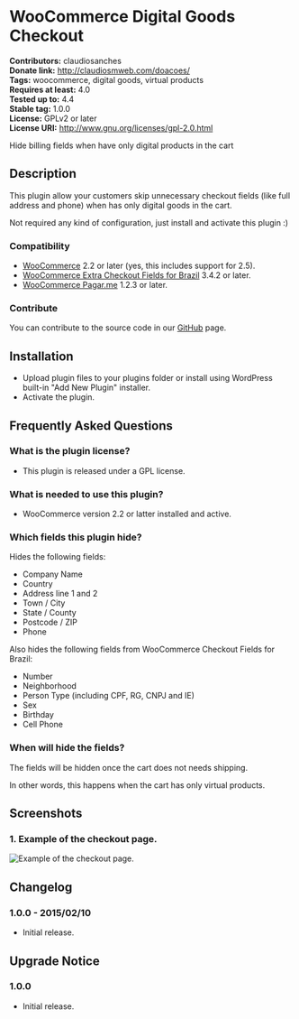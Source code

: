 # WooCommerce Digital Goods Checkout #
**Contributors:** claudiosanches  
**Donate link:** http://claudiosmweb.com/doacoes/  
**Tags:** woocommerce, digital goods, virtual products  
**Requires at least:** 4.0  
**Tested up to:** 4.4  
**Stable tag:** 1.0.0  
**License:** GPLv2 or later  
**License URI:** http://www.gnu.org/licenses/gpl-2.0.html  

Hide billing fields when have only digital products in the cart

## Description ##

This plugin allow your customers skip unnecessary checkout fields (like full address and phone) when has only digital goods in the cart.

Not required any kind of configuration, just install and activate this plugin :)

### Compatibility ###

* [WooCommerce](https://wordpress.org/plugins/woocommerce/) 2.2 or later (yes, this includes support for 2.5).
* [WooCommerce Extra Checkout Fields for Brazil](https://wordpress.org/plugins/woocommerce-extra-checkout-fields-for-brazil/) 3.4.2 or later.
* [WooCommerce Pagar.me](https://wordpress.org/plugins/woocommerce-pagarme/) 1.2.3 or later.

### Contribute ###

You can contribute to the source code in our [GitHub](https://github.com/claudiosmweb/wc-digital-goods-checkout) page.

## Installation ##

* Upload plugin files to your plugins folder or install using WordPress built-in "Add New Plugin" installer.
* Activate the plugin.

## Frequently Asked Questions ##

### What is the plugin license? ###

* This plugin is released under a GPL license.

### What is needed to use this plugin? ###

* WooCommerce version 2.2 or latter installed and active.

### Which fields this plugin hide? ###

Hides the following fields:

* Company Name
* Country
* Address line 1 and 2
* Town / City
* State / County
* Postcode / ZIP
* Phone

Also hides the following fields from WooCommerce Checkout Fields for Brazil:

* Number
* Neighborhood
* Person Type (including CPF, RG, CNPJ and IE)
* Sex
* Birthday
* Cell Phone

### When will hide the fields? ###

The fields will be hidden once the cart does not needs shipping.

In other words, this happens when the cart has only virtual products.

## Screenshots ##

### 1. Example of the checkout page. ###
![Example of the checkout page.](http://ps.w.org/wc-digital-goods-checkout/assets/screenshot-1.png)


## Changelog ##

### 1.0.0 - 2015/02/10 ###

* Initial release.

## Upgrade Notice ##

### 1.0.0 ###

* Initial release.

